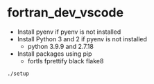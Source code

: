 # fortran_dev_vscode

- Install pyenv if pyenv is not installed
- Install Python 3 and 2 if pyenv is not installed
  - python 3.9.9 and 2.7.18
- Install packages using pip
  - fortls fprettify black flake8

```sh
./setup
```
